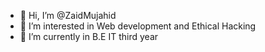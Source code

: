 - 👋 Hi, I’m @ZaidMujahid
- 👀 I’m interested in Web development and Ethical Hacking
- 🌱 I’m currently in B.E IT third year


